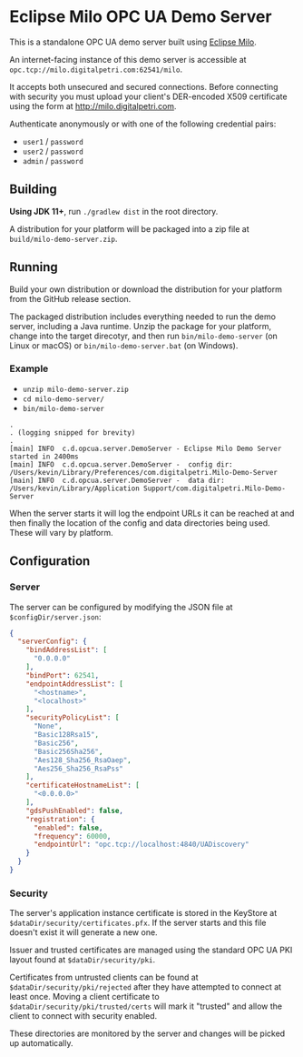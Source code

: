 # Eclipse Milo OPC UA Demo Server

This is a standalone OPC UA demo server built using [Eclipse Milo](https://github.com/eclipse/milo).

An internet-facing instance of this demo server is accessible at `opc.tcp://milo.digitalpetri.com:62541/milo`.

It accepts both unsecured and secured connections. Before connecting with security you must upload your client's DER-encoded X509 certificate using the form at http://milo.digitalpetri.com.

Authenticate anonymously or with one of the following credential pairs:
- `user1` / `password`
- `user2` / `password`
- `admin` / `password`

## Building

**Using JDK 11+**, run `./gradlew dist` in the root directory.

A distribution for your platform will be packaged into a zip file at `build/milo-demo-server.zip`.

## Running

Build your own distribution or download the distribution for your platform from the GitHub release section.

The packaged distribution includes everything needed to run the demo server, including a Java runtime. Unzip the package for your platform, change into the target direcotyr, and then run `bin/milo-demo-server` (on Linux or macOS) or `bin/milo-demo-server.bat` (on Windows).

### Example

- `unzip milo-demo-server.zip`
- `cd milo-demo-server/`
- `bin/milo-demo-server`

```
.
. (logging snipped for brevity)
.
[main] INFO  c.d.opcua.server.DemoServer - Eclipse Milo Demo Server started in 2400ms
[main] INFO  c.d.opcua.server.DemoServer - 	config dir:	/Users/kevin/Library/Preferences/com.digitalpetri.Milo-Demo-Server
[main] INFO  c.d.opcua.server.DemoServer - 	data dir:	/Users/kevin/Library/Application Support/com.digitalpetri.Milo-Demo-Server
```

When the server starts it will log the endpoint URLs it can be reached at and then finally the location of the config and data directories being used. These will vary by platform.

## Configuration

### Server

The server can be configured by modifying the JSON file at `$configDir/server.json`:
```json
{
  "serverConfig": {
    "bindAddressList": [
      "0.0.0.0"
    ],
    "bindPort": 62541,
    "endpointAddressList": [
      "<hostname>",
      "<localhost>"
    ],
    "securityPolicyList": [
      "None",
      "Basic128Rsa15",
      "Basic256",
      "Basic256Sha256",
      "Aes128_Sha256_RsaOaep",
      "Aes256_Sha256_RsaPss"
    ],
    "certificateHostnameList": [
      "<0.0.0.0>"
    ],
    "gdsPushEnabled": false,
    "registration": {
      "enabled": false,
      "frequency": 60000,
      "endpointUrl": "opc.tcp://localhost:4840/UADiscovery"
    }
  }
}
```

### Security

The server's application instance certificate is stored in the KeyStore at `$dataDir/security/certificates.pfx`. If the server starts and this file doesn't exist it will generate a new one.

Issuer and trusted certificates are managed using the standard OPC UA PKI layout found at `$dataDir/security/pki`.

Certificates from untrusted clients can be found at `$dataDir/security/pki/rejected` after they have attempted to connect at least once. Moving a client certificate to `$dataDir/security/pki/trusted/certs` will mark it "trusted" and allow the client to connect with security enabled. 

These directories are monitored by the server and changes will be picked up automatically.
